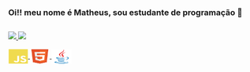 ### Oi!! meu nome é Matheus, sou estudante de programação 🤠


##
<div>
  <a href="https://github.com/MatheusConaga">
  <img height="160em" src="https://github-readme-stats.vercel.app/api?username=MatheusConaga&show_icons=true&theme=tokyonight&include_all_commits=true&count_private=true&border_radius=40"/>
  <img height="125em" src="https://github-readme-stats.vercel.app/api/top-langs/?username=MatheusConaga&layout=compact&langs_count=7&theme=tokyonight&border_radius=30"/>
</div>

<div style="display: inline_block"><br>
  <img align="center" alt="Js" height="30" width="40" src="https://raw.githubusercontent.com/devicons/devicon/master/icons/javascript/javascript-plain.svg">
  <img align="center" alt="HTML" height="30" width="40" src="https://raw.githubusercontent.com/devicons/devicon/master/icons/html5/html5-original.svg">
  <img align="center" alt="java" height="30" width="40" src="https://raw.githubusercontent.com/devicons/devicon/master/icons/java/java-original.svg">
</div>

##


